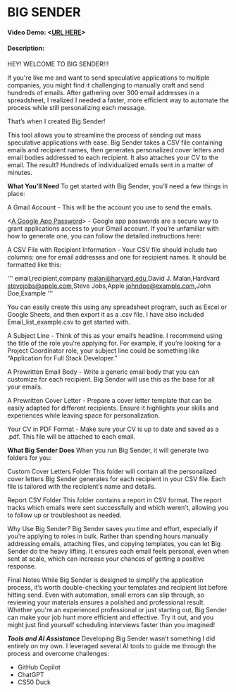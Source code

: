 # BIG SENDER
#### Video Demo:  <[URL HERE](https://youtu.be/oU58sH_cYTc)>
#### Description:

HEY!
WELCOME TO BIG SENDER!!!

If you're like me and want to send speculative applications to multiple companies, you might find it challenging to manually craft and send hundreds of emails. After gathering over 300 email addresses in a spreadsheet, I realized I needed a faster, more efficient way to automate the process while still personalizing each message.

That’s when I created Big Sender!

This tool allows you to streamline the process of sending out mass speculative applications with ease. Big Sender takes a CSV file containing emails and recipient names, then generates personalized cover letters and email bodies addressed to each recipient. It also attaches your CV to the email. The result? Hundreds of individualized emails sent in a matter of minutes.

**What You’ll Need**
To get started with Big Sender, you’ll need a few things in place:

A Gmail Account - This will be the account you use to send the emails.

<[A Google App Password](https://support.google.com/accounts/answer/185833?hl=en)> - Google app passwords are a secure way to grant applications access to your Gmail account. If you’re unfamiliar with how to generate one, you can follow the detailed instructions here:

A CSV File with Recipient Information - Your CSV file should include two columns: one for email addresses and one for recipient names. It should be formatted like this:

'''
email,recipient,company
malan@harvard.edu,David J. Malan,Hardvard
stevejobs@apple.com,Steve Jobs,Apple
johndoe@example.com,John Doe,Example
'''

You can easily create this using any spreadsheet program, such as Excel or Google Sheets, and then export it as a .csv file.
I have also included Email_list_example.csv to get started with.

A Subject Line - Think of this as your email’s headline. I recommend using the title of the role you’re applying for. For example, if you’re looking for a Project Coordinator role, your subject line could be something like “Application for Full Stack Developer.”

A Prewritten Email Body - Write a generic email body that you can customize for each recipient. Big Sender will use this as the base for all your emails.

A Prewritten Cover Letter - Prepare a cover letter template that can be easily adapted for different recipients. Ensure it highlights your skills and experiences while leaving space for personalization.

Your CV in PDF Format - Make sure your CV is up to date and saved as a .pdf. This file will be attached to each email.

**What Big Sender Does**
When you run Big Sender, it will generate two folders for you:

Custom Cover Letters Folder
This folder will contain all the personalized cover letters Big Sender generates for each recipient in your CSV file. Each file is tailored with the recipient’s name and details.

Report CSV Folder
This folder contains a report in CSV format. The report tracks which emails were sent successfully and which weren’t, allowing you to follow up or troubleshoot as needed.

Why Use Big Sender?
Big Sender saves you time and effort, especially if you’re applying to roles in bulk. Rather than spending hours manually addressing emails, attaching files, and copying templates, you can let Big Sender do the heavy lifting. It ensures each email feels personal, even when sent at scale, which can increase your chances of getting a positive response.

Final Notes
While Big Sender is designed to simplify the application process, it’s worth double-checking your templates and recipient list before hitting send. Even with automation, small errors can slip through, so reviewing your materials ensures a polished and professional result.
Whether you're an experienced professional or just starting out, Big Sender can make your job hunt more efficient and effective. Try it out, and you might just find yourself scheduling interviews faster than you imagined!


***Tools and AI Assistance***
Developing Big Sender wasn’t something I did entirely on my own. I leveraged several AI tools to guide me through the process and overcome challenges:
- GitHub Copilot 
- ChatGPT 
- CS50 Duck


